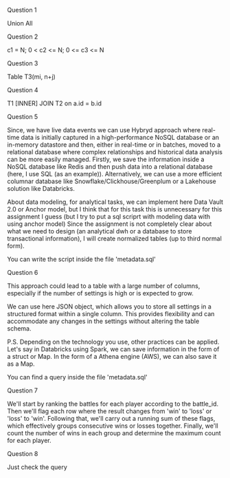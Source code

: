 Question 1

Union All

Question 2 

c1 = N; 0 < c2 <= N; 0 <= c3 <= N

Question 3

Table T3(mi, n+j)

Question 4

T1 [INNER] JOIN T2 on a.id = b.id

Question 5

Since, we have live data events we can use Hybryd approach  where real-time data is initially captured in a high-performance NoSQL database or an in-memory datastore and then, either in real-time or in batches, moved to a relational database where complex relationships and historical data analysis can be more easily managed.
Firstly, we save the information inside a NoSQL database like Redis and then push data into a relational database (here, I use SQL (as an example)). Alternatively, we can use a more efficient columnar database like Snowflake/Clickhouse/Greenplum or a Lakehouse solution like Databricks.

About data modeling, for analytical tasks, we can implement here Data Vault 2.0 or Anchor model, but I think that for this task  this is unnecessary for this assignment I guess (but I try to put a sql scriprt with modeling data with using anchor model) 
Since the assignment is not completely clear about what we 
need to design (an analytical dwh or a 
database to store transactional information), 
I will create normalized tables (up to third normal form).

You can write the script inside the file 'metadata.sql'

Question 6

This approach could lead to a table with a large number of columns, especially if the number of settings is high or is expected to grow.

We can use here JSON object, which allows you to store all settings in a structured format within a single column. This provides flexibility and can accommodate any changes in the settings without altering the table schema.

P.S. Depending on the technology you use, other practices can be applied.
Let's say in Databricks using Spark, we can save information in the form of a struct or Map. In the form of a Athena engine (AWS), we can also save it as a Map.

You can find a query inside the file 'metadata.sql'

Question 7

We'll start by ranking the battles for each player according to the battle_id.
Then we'll flag each row where the result changes from 'win' to 'loss' or 'loss' to 'win'.
Following that, we'll carry out a running sum of these flags, which effectively groups consecutive wins or losses together.
Finally, we'll count the number of wins in each group and determine the maximum count for each player.

Question 8 

Just check the query
